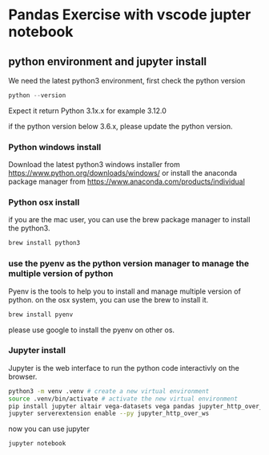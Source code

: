 # Pandas Exercise with vscode jupter notebook

## python environment and jupyter install
We need the latest python3 environment, first check the python version
```python
python --version
```
Expect it return 
Python 3.1x.x for example 3.12.0

if the python version below 3.6.x, please update the python version.

### Python windows install
Download the latest python3 windows installer from https://www.python.org/downloads/windows/
or
install the anaconda package manager from https://www.anaconda.com/products/individual

### Python osx install
if you are the mac user, you can use the brew package manager to install the python3.
```bash
brew install python3
```

### use the pyenv as the python version manager to manage the multiple version of python
Pyenv is the tools to help you to install and manage multiple version of python. on the osx system, you can use the brew to install it.
```bash
brew install pyenv
```
please use google to install the pyenv on other os.

### Jupyter install
Jupyter is the web interface to run the python code interactivly on the browser.

```bash
python3 -m venv .venv # create a new virtual environment
source .venv/bin/activate # activate the new virtual environment
pip install jupyter altair vega-datasets vega pandas jupyter_http_over_ws wheel
jupyter serverextension enable --py jupyter_http_over_ws
``` 
now you can use jupyter
```bash
jupyter notebook
```